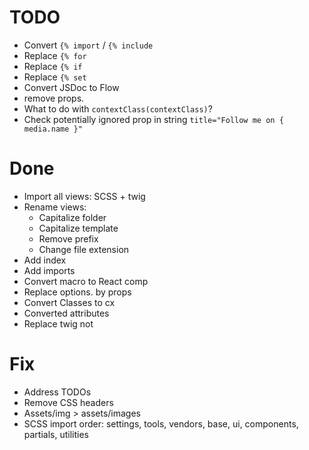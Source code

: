 # TODO

- Convert `{% import` / `{% include`
- Replace `{% for`
- Replace `{% if`
- Replace `{% set`
- Convert JSDoc to Flow
- remove props.
- What to do with `contextClass(contextClass)`?
- Check potentially ignored prop in string `title="Follow me on { media.name }"`

# Done

- Import all views: SCSS + twig
- Rename views:
  - Capitalize folder
  - Capitalize template
  - Remove prefix
  - Change file extension
- Add index
- Add imports
- Convert macro to React comp
- Replace options. by props
- Convert Classes to cx
- Converted attributes
- Replace twig not

# Fix

- Address TODOs
- Remove CSS headers
- Assets/img > assets/images
- SCSS import order: settings, tools, vendors, base, ui, components, partials, utilities
